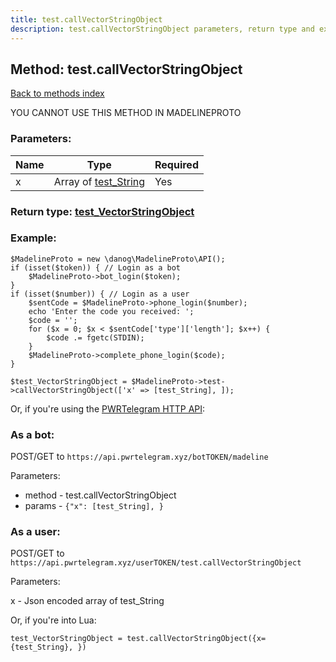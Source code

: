 ```yaml
---
title: test.callVectorStringObject
description: test.callVectorStringObject parameters, return type and example
---
```

## Method: test.callVectorStringObject  
[Back to methods index](index.md)


YOU CANNOT USE THIS METHOD IN MADELINEPROTO


### Parameters:

| Name     |    Type       | Required |
|----------|---------------|----------|
|x|Array of [test\_String](../types/test_String.md) | Yes|


### Return type: [test\_VectorStringObject](../types/test_VectorStringObject.md)

### Example:


```
$MadelineProto = new \danog\MadelineProto\API();
if (isset($token)) { // Login as a bot
    $MadelineProto->bot_login($token);
}
if (isset($number)) { // Login as a user
    $sentCode = $MadelineProto->phone_login($number);
    echo 'Enter the code you received: ';
    $code = '';
    for ($x = 0; $x < $sentCode['type']['length']; $x++) {
        $code .= fgetc(STDIN);
    }
    $MadelineProto->complete_phone_login($code);
}

$test_VectorStringObject = $MadelineProto->test->callVectorStringObject(['x' => [test_String], ]);
```

Or, if you're using the [PWRTelegram HTTP API](https://pwrtelegram.xyz):

### As a bot:

POST/GET to `https://api.pwrtelegram.xyz/botTOKEN/madeline`

Parameters:

* method - test.callVectorStringObject
* params - `{"x": [test_String], }`



### As a user:

POST/GET to `https://api.pwrtelegram.xyz/userTOKEN/test.callVectorStringObject`

Parameters:

x - Json encoded  array of test_String



Or, if you're into Lua:

```
test_VectorStringObject = test.callVectorStringObject({x={test_String}, })
```

